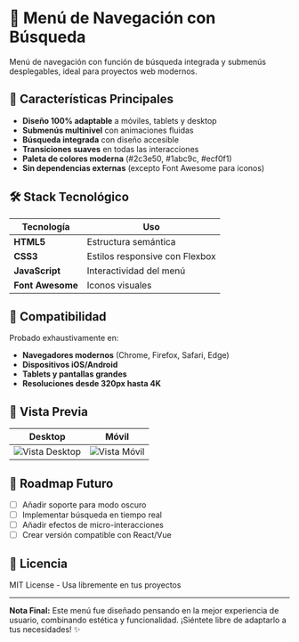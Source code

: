 # 🍔 Menú de Navegación con Búsqueda



Menú de navegación  con función de búsqueda integrada y submenús desplegables, ideal para proyectos web modernos.

## 🌟 Características Principales

- **Diseño 100% adaptable** a móviles, tablets y desktop
- **Submenús multinivel** con animaciones fluidas
- **Búsqueda integrada** con diseño accesible
- **Transiciones suaves** en todas las interacciones
- **Paleta de colores moderna** (#2c3e50, #1abc9c, #ecf0f1)
- **Sin dependencias externas** (excepto Font Awesome para iconos)

## 🛠 Stack Tecnológico

| Tecnología | Uso |
|------------|------|
| **HTML5** | Estructura semántica |
| **CSS3** | Estilos responsive con Flexbox |
| **JavaScript** | Interactividad del menú |
| **Font Awesome** | Iconos visuales |

## 📱 Compatibilidad

Probado exhaustivamente en:

- **Navegadores modernos** (Chrome, Firefox, Safari, Edge)
- **Dispositivos iOS/Android**
- **Tablets y pantallas grandes**
- **Resoluciones desde 320px hasta 4K**

## 🎨 Vista Previa

| Desktop | Móvil |
|---------|-------|
| ![Vista Desktop](https://via.placeholder.com/400x300/2c3e50/ecf0f1?text=Desktop+View) | ![Vista Móvil](https://via.placeholder.com/200x300/2c3e50/ecf0f1?text=Mobile+View) |

## 🔮 Roadmap Futuro

- [ ] Añadir soporte para modo oscuro
- [ ] Implementar búsqueda en tiempo real
- [ ] Añadir efectos de micro-interacciones
- [ ] Crear versión compatible con React/Vue

## 📄 Licencia

MIT License - Usa libremente en tus proyectos

---

**Nota Final:** Este menú fue diseñado pensando en la mejor experiencia de usuario, combinando estética y funcionalidad. ¡Siéntete libre de adaptarlo a tus necesidades! ✨
